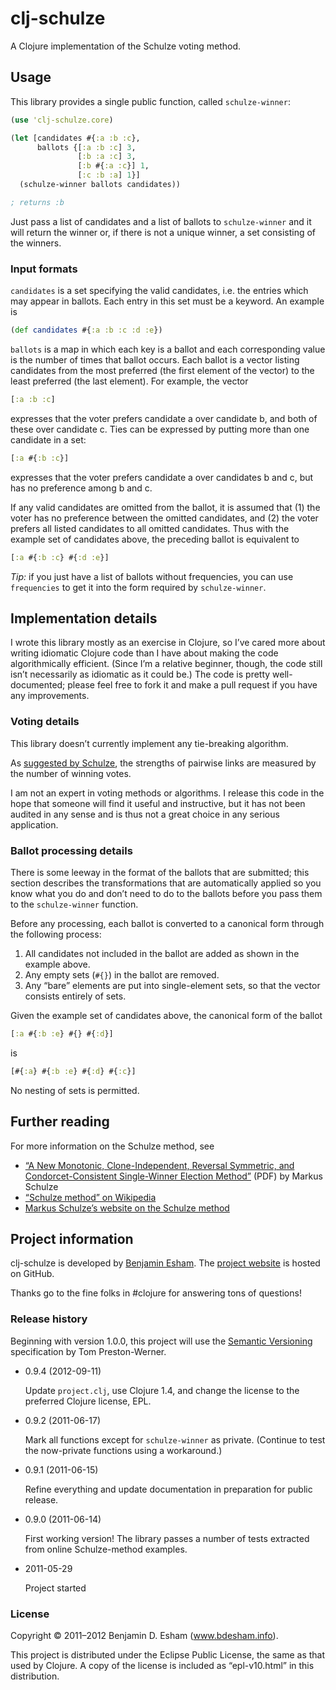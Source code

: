 # clj-schulze

A Clojure implementation of the Schulze voting method.

## Usage

This library provides a single public function, called `schulze-winner`:

```clojure
(use 'clj-schulze.core)

(let [candidates #{:a :b :c},
      ballots {[:a :b :c] 3,
               [:b :a :c] 3,
               [:b #{:a :c}] 1,
               [:c :b :a] 1}]
  (schulze-winner ballots candidates))

; returns :b
```

Just pass a list of candidates and a list of ballots to `schulze-winner` and it will return the winner or, if there is not a unique winner, a set consisting of the winners.

### Input formats

`candidates` is a set specifying the valid candidates, i.e. the entries which may appear in ballots. Each entry in this set must be a keyword. An example is

```clojure
(def candidates #{:a :b :c :d :e})
```

`ballots` is a map in which each key is a ballot and each corresponding value is the number of times that ballot occurs. Each ballot is a vector listing candidates from the most preferred (the first element of the vector) to the least preferred (the last element). For example, the vector

```clojure
[:a :b :c]
```

expresses that the voter prefers candidate a over candidate b, and both of these over candidate c. Ties can be expressed by putting more than one candidate in a set:

```clojure
[:a #{:b :c}]
```

expresses that the voter prefers candidate a over candidates b and c, but has no preference among b and c.

If any valid candidates are omitted from the ballot, it is assumed that (1) the voter has no preference between the omitted candidates, and (2) the voter prefers all listed candidates to all omitted candidates. Thus with the example set of candidates above, the preceding ballot is equivalent to

```clojure
[:a #{:b :c} #{:d :e}]
```

*Tip:* if you just have a list of ballots without frequencies, you can use `frequencies` to get it into the form required by `schulze-winner`.

## Implementation details

I wrote this library mostly as an exercise in Clojure, so I’ve cared more about writing idiomatic Clojure code than I have about making the code algorithmically efficient. (Since I’m a relative beginner, though, the code still isn’t necessarily as idiomatic as it could be.) The code is pretty well-documented; please feel free to fork it and make a pull request if you have any improvements.

### Voting details

This library doesn’t currently implement any tie-breaking algorithm.

As [suggested by Schulze](http://home.versanet.de/~chris1-schulze/schulze1.pdf), the strengths of pairwise links are measured by the number of winning votes.

I am not an expert in voting methods or algorithms. I release this code in the hope that someone will find it useful and instructive, but it has not been audited in any sense and is thus not a great choice in any serious application.

### Ballot processing details

There is some leeway in the format of the ballots that are submitted; this section describes the transformations that are automatically applied so you know what you do and don’t need to do to the ballots before you pass them to the `schulze-winner` function.

Before any processing, each ballot is converted to a canonical form through the following process:

1. All candidates not included in the ballot are added as shown in the example above.
2. Any empty sets (`#{}`) in the ballot are removed.
3. Any “bare” elements are put into single-element sets, so that the vector consists entirely of sets.

Given the example set of candidates above, the canonical form of the ballot

```clojure
[:a #{:b :e} #{} #{:d}]
```

is

```clojure
[#{:a} #{:b :e} #{:d} #{:c}]
```

No nesting of sets is permitted.

## Further reading

For more information on the Schulze method, see

* [“A New Monotonic, Clone-Independent, Reversal Symmetric, and Condorcet-Consistent Single-Winner Election Method”](http://home.versanet.de/~chris1-schulze/schulze1.pdf) (PDF) by Markus Schulze
* [“Schulze method” on Wikipedia](http://en.wikipedia.org/wiki/Schulze_method)
* [Markus Schulze’s website on the Schulze method](http://m-schulze.webhop.net/)

## Project information

clj-schulze is developed by [Benjamin Esham](http://www.bdesham.info). The [project website](https://github.com/bdesham/clj-schulze) is hosted on GitHub.

Thanks go to the fine folks in #clojure for answering tons of questions!

### Release history

Beginning with version 1.0.0, this project will use the [Semantic Versioning](http://semver.org/) specification by Tom Preston-Werner.

* 0.9.4 (2012-09-11)

    Update `project.clj`, use Clojure 1.4, and change the license to the preferred Clojure license, EPL.

* 0.9.2 (2011-06-17)

    Mark all functions except for `schulze-winner` as private. (Continue to test the now-private functions using a workaround.)

* 0.9.1 (2011-06-15)

    Refine everything and update documentation in preparation for public release.

* 0.9.0 (2011-06-14)

    First working version! The library passes a number of tests extracted from online Schulze-method examples.
	
* 2011-05-29

    Project started

### License

Copyright © 2011–2012 Benjamin D. Esham (www.bdesham.info).

This project is distributed under the Eclipse Public License, the same as that used by Clojure. A copy of the license is included as “epl-v10.html” in this distribution.
